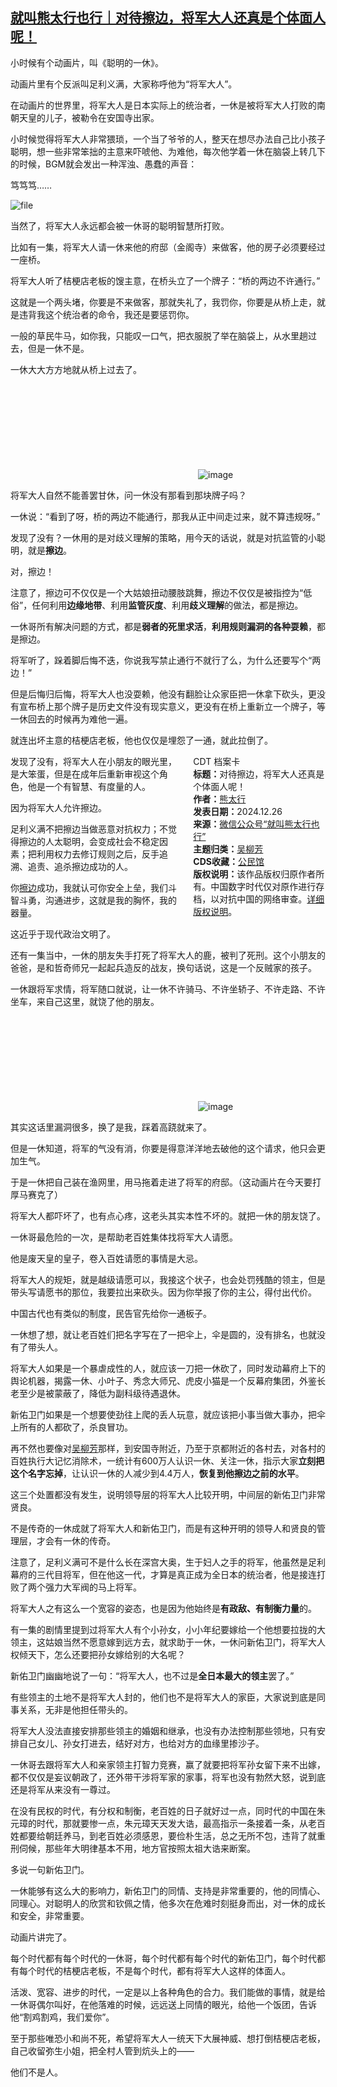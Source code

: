 <!--1735212900000-->
[就叫熊太行也行｜对待擦边，将军大人还真是个体面人呢！](https://chinadigitaltimes.net/chinese/714405.html)
------

<p>小时候有个动画片，叫《聪明的一休》。</p><p>动画片里有个反派叫足利义满，大家称呼他为“将军大人”。</p><p>在动画片的世界里，将军大人是日本实际上的统治者，一休是被将军大人打败的南朝天皇的儿子，被勒令在安国寺出家。</p><p>小时候觉得将军大人非常猥琐，一个当了爷爷的人，整天在想尽办法自己比小孩子聪明，想一些非常笨拙的主意来吓唬他、为难他，每次他学着一休在脑袋上转几下的时候，BGM就会发出一种浑浊、愚蠢的声音：</p><p>笃笃笃……</p><p><img decoding="async" src="https://chinadigitaltimes.net/chinese/files/2024/12/image-1735212472647.png" alt="file"></p><p>当然了，将军大人永远都会被一休哥的聪明智慧所打败。</p><p>比如有一集，将军大人请一休来他的府邸（金阁寺）来做客，他的房子必须要经过一座桥。</p><p>将军大人听了桔梗店老板的馊主意，在桥头立了一个牌子：“桥的两边不许通行。”</p><p>这就是一个两头堵，你要是不来做客，那就失礼了，我罚你，你要是从桥上走，就是违背我这个统治者的命令，我还是要惩罚你。</p><p>一般的草民牛马，如你我，只能叹一口气，把衣服脱了举在脑袋上，从水里趟过去，但是一休不是。</p><p>一休大大方方地就从桥上过去了。</p><p><img decoding="async" src="data:image/svg+xml,%3Csvg%20xmlns='http://www.w3.org/2000/svg'%20viewBox='0%200%200%200'%3E%3C/svg%3E" alt="image" data-lazy-src="https://chinadigitaltimes.net/chinese/files/2024/12/post-714405-676d3f64140d6."><noscript><img decoding="async" src="https://chinadigitaltimes.net/chinese/files/2024/12/post-714405-676d3f64140d6." alt="image"></noscript></p><p>将军大人自然不能善罢甘休，问一休没有那看到那块牌子吗？</p><p>一休说：“看到了呀，桥的两边不能通行，那我从正中间走过来，就不算违规呀。”</p><p>发现了没有？一休用的是对歧义理解的策略，用今天的话说，就是对抗监管的小聪明，就是<strong>擦边</strong>。</p><p>对，擦边！</p><p>注意了，擦边可不仅仅是一个大姑娘扭动腰肢跳舞，擦边不仅仅是被指控为“低俗”，任何利用<strong>边缘地带</strong>、利用<strong>监管灰度</strong>、利用<strong>歧义理解</strong>的做法，都是擦边。</p><p>一休哥所有解决问题的方式，都是<strong>弱者的死里求活</strong>，<strong>利用规则漏洞的各种耍赖</strong>，都是擦边。</p><p>将军听了，跺着脚后悔不迭，你说我写禁止通行不就行了么，为什么还要写个“两边！”</p><p>但是后悔归后悔，将军大人也没耍赖，他没有翻脸让众家臣把一休拿下砍头，更没有宣布桥上那个牌子是历史文件没有现实意义，更没有在桥上重新立一个牌子，等一休回去的时候再为难他一遍。</p><p>就连出坏主意的桔梗店老板，他也仅仅是埋怨了一通，就此拉倒了。</p><div style="width:42%;float:right;padding-left:20px;"><div class="su-spoiler su-spoiler-style-fancy su-spoiler-icon-chevron-circle" data-scroll-offset="0" data-anchor-in-url="no"><div class="su-spoiler-title" tabindex="0" role="button"><span class="su-spoiler-icon"></span>CDT 档案卡</div><div class="su-spoiler-content su-u-clearfix su-u-trim"><strong>标题：</strong>对待擦边，将军大人还真是个体面人呢！<br><strong>作者：</strong><a href="https://chinadigitaltimes.net/space/就叫熊太行也行" target="_blank">熊太行</a><br><strong>发表日期：</strong>2024.12.26<br><strong>来源：</strong><a href="https://web.archive.org/web/*/https://mp.weixin.qq.com/s/CrEr9J2yEsJM40euGbsNBQ" target="_blank">微信公众号“就叫熊太行也行”</a><br><strong>主题归类：</strong><a href="https://chinadigitaltimes.net/space/吴柳芳" target="_blank">吴柳芳</a><br><strong>CDS收藏：</strong><a href="https://chinadigitaltimes.net/space/%E5%85%AC%E6%B0%91%E9%A6%86" target="_blank" rel="noopener">公民馆</a><br><strong>版权说明：</strong>该作品版权归原作者所有。中国数字时代仅对原作进行存档，以对抗中国的网络审查。<a href="https://chinadigitaltimes.net/chinese/copyright">详细版权说明</a>。</div></div></div><p>发现了没有，将军大人在小朋友的眼光里，是大笨蛋，但是在成年后重新审视这个角色，他是一个有智慧、有度量的人。</p><p>因为将军大人允许擦边。</p><p>足利义满不把擦边当做恶意对抗权力；不觉得擦边的人太聪明，会变成社会不稳定因素；把利用权力去修订规则之后，反手追溯、追责、追杀擦边成功的人。</p><p>你<a href="https://mp.weixin.qq.com/s?__biz=MzI0NDc0NzIyMw==&amp;mid=2247525017&amp;idx=1&amp;sn=b065480e124cc99c015772a7f4f63b28&amp;scene=21#wechat_redirect">擦边</a>成功，我就认可你安全上垒，我们斗智斗勇，沟通进步，这就是我的胸怀，我的器量。</p><p>这近乎于现代政治文明了。</p><p>还有一集当中，一休的朋友失手打死了将军大人的鹿，被判了死刑。这个小朋友的爸爸，是和哲奇师兄一起起兵造反的战友，换句话说，这是一个反贼家的孩子。</p><p>一休跟将军求情，将军随口就说，让一休不许骑马、不许坐轿子、不许走路、不许坐车，来自己这里，就饶了他的朋友。</p><p><img decoding="async" src="data:image/svg+xml,%3Csvg%20xmlns='http://www.w3.org/2000/svg'%20viewBox='0%200%200%200'%3E%3C/svg%3E" alt="image" data-lazy-src="https://chinadigitaltimes.net/chinese/files/2024/12/post-714405-676d3f641bbdd."><noscript><img decoding="async" src="https://chinadigitaltimes.net/chinese/files/2024/12/post-714405-676d3f641bbdd." alt="image"></noscript></p><p>其实这话里漏洞很多，换了是我，踩着高跷就来了。</p><p>但是一休知道，将军的气没有消，你要是得意洋洋地去破他的这个请求，他只会更加生气。</p><p>于是一休把自己装在渔网里，用马拖着走进了将军的府邸。（这动画片在今天要打厚马赛克了）</p><p>将军大人都吓坏了，也有点心疼，这老头其实本性不坏的。就把一休的朋友饶了。</p><p>一休哥最危险的一次，是帮助老百姓集体找将军大人请愿。</p><p>他是废天皇的皇子，卷入百姓请愿的事情是大忌。</p><p>将军大人的规矩，就是越级请愿可以，我接这个状子，也会处罚残酷的领主，但是带头写请愿书的那位，我要拉出来砍头。因为你举报了你的主公，得付出代价。</p><p>中国古代也有类似的制度，民告官先给你一通板子。</p><p>一休想了想，就让老百姓们把名字写在了一把伞上，伞是圆的，没有排名，也就没有了带头人。</p><p>将军大人如果是一个暴虐成性的人，就应该一刀把一休砍了，同时发动幕府上下的舆论机器，揭露一休、小叶子、秀念大师兄、虎皮小猫是一个反幕府集团，外鉴长老至少是被蒙蔽了，降低为副科级待遇退休。</p><p>新佑卫门如果是一个想要使劲往上爬的丢人玩意，就应该把小事当做大事办，把伞上所有的人都砍了，杀良冒功。</p><p>再不然也要像对<a href="https://mp.weixin.qq.com/s?__biz=MzI0NDc0NzIyMw==&amp;mid=2247525022&amp;idx=1&amp;sn=8ea4e04a410d3de07c23529c8285f22c&amp;scene=21#wechat_redirect">吴柳芳</a>那样，到安国寺附近，乃至于京都附近的各村去，对各村的百姓执行大记忆消除术，一统计有600万人认识一休、关注一休，指示大家<strong>立刻把这个名字忘掉</strong>，让认识一休的人减少到4.4万人，<strong>恢复到他擦边之前的水平</strong>。</p><p>这三个处置都没有发生，说明领导层的将军大人比较开明，中间层的新佑卫门非常贤良。</p><p>不是传奇的一休成就了将军大人和新佑卫门，而是有这种开明的领导人和贤良的管理层，才会有一休的传奇。</p><p>注意了，足利义满可不是什么长在深宫大奥，生于妇人之手的将军，他虽然是足利幕府的三代目将军，但在他这一代，才算是真正成为全日本的统治者，他是接连打败了两个强力大军阀的马上将军。</p><p>将军大人之有这么一个宽容的姿态，也是因为他始终是<strong>有政敌、有制衡力量</strong>的。</p><p>有一集的剧情里提到过将军大人有个小孙女，小小年纪要嫁给一个他想要拉拢的大领主，这姑娘当然不愿意嫁到远方去，就求助于一休，一休问新佑卫门，将军大人权倾天下，怎么还要把孙女嫁给别的大名呢？</p><p>新佑卫门幽幽地说了一句：“将军大人，也不过是<strong>全日本最大的领主</strong>罢了。”</p><p>有些领主的土地不是将军大人封的，他们也不是将军大人的家臣，大家说到底是同事关系，无非是他担任带头的。</p><p>将军大人没法直接安排那些领主的婚姻和继承，也没有办法控制那些领地，只有安排自己女儿、孙女打进去，结好对方，也给对方的血缘里掺沙子。</p><p>一休哥去跟将军大人和亲家领主打智力竞赛，赢了就要把将军孙女留下来不出嫁，都不仅仅是妄议朝政了，还外带干涉将军家的家事，将军也没有勃然大怒，说到底还是将军从来没有一尊过。</p><p>在没有民权的时代，有分权和制衡，老百姓的日子就好过一点，同时代的中国在朱元璋的时代，那就要惨一点，朱元璋天天发大诰，最高指示一条接着一条，从老百姓都要给朝廷养马，到老百姓必须感恩，要俭朴生活，总之无所不包，违背了就重刑伺候，那些年大明律基本不用，地方官按照太祖大诰来断案。</p><p>多说一句新佑卫门。</p><p>一休能够有这么大的影响力，新佑卫门的同情、支持是非常重要的，他的同情心、同理心。对聪明人的欣赏和钦佩之情，他多次在危难时刻挺身而出，对一休的成长和安全，非常重要。</p><p>动画片讲完了。</p><p>每个时代都有每个时代的一休哥，每个时代都有每个时代的新佑卫门，每个时代都有每个时代的桔梗店老板，不是每个时代，都有将军大人这样的体面人。</p><p>活泼、宽容、进步的时代，一定是以上各种角色的合力。我们能做的事情，就是给一休哥偶尔叫好，在他落难的时候，远远送上同情的眼光，给他一个饭团，告诉他“割鸡割鸡，我们爱你”。</p><p>至于那些唯恐小和尚不死，希望将军大人一统天下大展神威、想打倒桔梗店老板，自己收留弥生小姐，把全村人管到炕头上的——</p><p>他们不是人。</p><div class="addtoany_share_save_container addtoany_content addtoany_content_bottom"><div class="a2a_kit a2a_kit_size_32 addtoany_list" data-a2a-url="https://chinadigitaltimes.net/chinese/714405.html" data-a2a-title="就叫熊太行也行｜对待擦边，将军大人还真是个体面人呢！"><a class="a2a_button_facebook" href="https://www.addtoany.com/add_to/facebook?linkurl=https%3A%2F%2Fchinadigitaltimes.net%2Fchinese%2F714405.html&amp;linkname=%E5%B0%B1%E5%8F%AB%E7%86%8A%E5%A4%AA%E8%A1%8C%E4%B9%9F%E8%A1%8C%EF%BD%9C%E5%AF%B9%E5%BE%85%E6%93%A6%E8%BE%B9%EF%BC%8C%E5%B0%86%E5%86%9B%E5%A4%A7%E4%BA%BA%E8%BF%98%E7%9C%9F%E6%98%AF%E4%B8%AA%E4%BD%93%E9%9D%A2%E4%BA%BA%E5%91%A2%EF%BC%81" title="Facebook" rel="nofollow noopener" target="_blank"></a><a class="a2a_button_twitter" href="https://www.addtoany.com/add_to/twitter?linkurl=https%3A%2F%2Fchinadigitaltimes.net%2Fchinese%2F714405.html&amp;linkname=%E5%B0%B1%E5%8F%AB%E7%86%8A%E5%A4%AA%E8%A1%8C%E4%B9%9F%E8%A1%8C%EF%BD%9C%E5%AF%B9%E5%BE%85%E6%93%A6%E8%BE%B9%EF%BC%8C%E5%B0%86%E5%86%9B%E5%A4%A7%E4%BA%BA%E8%BF%98%E7%9C%9F%E6%98%AF%E4%B8%AA%E4%BD%93%E9%9D%A2%E4%BA%BA%E5%91%A2%EF%BC%81" title="Twitter" rel="nofollow noopener" target="_blank"></a><a class="a2a_button_telegram" href="https://www.addtoany.com/add_to/telegram?linkurl=https%3A%2F%2Fchinadigitaltimes.net%2Fchinese%2F714405.html&amp;linkname=%E5%B0%B1%E5%8F%AB%E7%86%8A%E5%A4%AA%E8%A1%8C%E4%B9%9F%E8%A1%8C%EF%BD%9C%E5%AF%B9%E5%BE%85%E6%93%A6%E8%BE%B9%EF%BC%8C%E5%B0%86%E5%86%9B%E5%A4%A7%E4%BA%BA%E8%BF%98%E7%9C%9F%E6%98%AF%E4%B8%AA%E4%BD%93%E9%9D%A2%E4%BA%BA%E5%91%A2%EF%BC%81" title="Telegram" rel="nofollow noopener" target="_blank"></a><a class="a2a_button_reddit" href="https://www.addtoany.com/add_to/reddit?linkurl=https%3A%2F%2Fchinadigitaltimes.net%2Fchinese%2F714405.html&amp;linkname=%E5%B0%B1%E5%8F%AB%E7%86%8A%E5%A4%AA%E8%A1%8C%E4%B9%9F%E8%A1%8C%EF%BD%9C%E5%AF%B9%E5%BE%85%E6%93%A6%E8%BE%B9%EF%BC%8C%E5%B0%86%E5%86%9B%E5%A4%A7%E4%BA%BA%E8%BF%98%E7%9C%9F%E6%98%AF%E4%B8%AA%E4%BD%93%E9%9D%A2%E4%BA%BA%E5%91%A2%EF%BC%81" title="Reddit" rel="nofollow noopener" target="_blank"></a><a class="a2a_button_whatsapp" href="https://www.addtoany.com/add_to/whatsapp?linkurl=https%3A%2F%2Fchinadigitaltimes.net%2Fchinese%2F714405.html&amp;linkname=%E5%B0%B1%E5%8F%AB%E7%86%8A%E5%A4%AA%E8%A1%8C%E4%B9%9F%E8%A1%8C%EF%BD%9C%E5%AF%B9%E5%BE%85%E6%93%A6%E8%BE%B9%EF%BC%8C%E5%B0%86%E5%86%9B%E5%A4%A7%E4%BA%BA%E8%BF%98%E7%9C%9F%E6%98%AF%E4%B8%AA%E4%BD%93%E9%9D%A2%E4%BA%BA%E5%91%A2%EF%BC%81" title="WhatsApp" rel="nofollow noopener" target="_blank"></a><a class="a2a_button_email" href="https://www.addtoany.com/add_to/email?linkurl=https%3A%2F%2Fchinadigitaltimes.net%2Fchinese%2F714405.html&amp;linkname=%E5%B0%B1%E5%8F%AB%E7%86%8A%E5%A4%AA%E8%A1%8C%E4%B9%9F%E8%A1%8C%EF%BD%9C%E5%AF%B9%E5%BE%85%E6%93%A6%E8%BE%B9%EF%BC%8C%E5%B0%86%E5%86%9B%E5%A4%A7%E4%BA%BA%E8%BF%98%E7%9C%9F%E6%98%AF%E4%B8%AA%E4%BD%93%E9%9D%A2%E4%BA%BA%E5%91%A2%EF%BC%81" title="Email" rel="nofollow noopener" target="_blank"></a><a class="a2a_button_copy_link" href="https://www.addtoany.com/add_to/copy_link?linkurl=https%3A%2F%2Fchinadigitaltimes.net%2Fchinese%2F714405.html&amp;linkname=%E5%B0%B1%E5%8F%AB%E7%86%8A%E5%A4%AA%E8%A1%8C%E4%B9%9F%E8%A1%8C%EF%BD%9C%E5%AF%B9%E5%BE%85%E6%93%A6%E8%BE%B9%EF%BC%8C%E5%B0%86%E5%86%9B%E5%A4%A7%E4%BA%BA%E8%BF%98%E7%9C%9F%E6%98%AF%E4%B8%AA%E4%BD%93%E9%9D%A2%E4%BA%BA%E5%91%A2%EF%BC%81" title="Copy Link" rel="nofollow noopener" target="_blank"></a><a class="a2a_dd addtoany_share_save addtoany_share" href="https://www.addtoany.com/share"></a></div></div>
